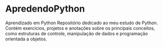 # ApredendoPython
Aprendizado em Python Repositório dedicado ao meu estudo de Python. Contém exercícios, projetos e anotações sobre os principais conceitos, como estruturas de controle, manipulação de dados e programação orientada a objetos.
